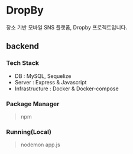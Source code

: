 # DropBy
장소 기반 모바일 SNS 플랫폼, Dropby 프로젝트입니다. 

## backend
### Tech Stack
- DB : MySQL, Sequelize
- Server : Express & Javascript
- Infrastructure : Docker & Docker-compose 

### Package Manager
> npm

### Running(Local)
> nodemon app.js
